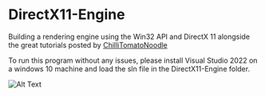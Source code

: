 # DirectX11-Engine
Building a rendering engine using the Win32 API and DirectX 11 alongside the great tutorials posted by [ChilliTomatoNoodle](https://www.youtube.com/watch?v=_4FArgOX1I4&list=PLqCJpWy5Fohd3S7ICFXwUomYW0Wv67pDD)

To run this program without any issues, please install Visual Studio 2022 on a windows 10 machine and load the sln file in the DirectX11-Engine folder.

![Alt Text](https://github.com/XxAdi101xX/DirectX11-Engine/blob/main/app.gif)
